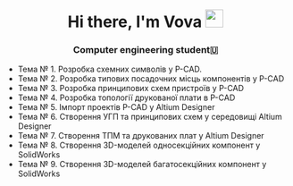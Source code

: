 <h1 align="center">Hi there, I'm <a target="_blank">Vova</a> 
<img src="https://github.com/blackcater/blackcater/raw/main/images/Hi.gif" height="32"/></h1>
<h3 align="center">Computer engineering  student🇺</h3>

- Тема № 1. Розробка схемних символів у P-CAD.
- Тема № 2. Розробка типових посадочних місць компонентів у P-CAD
- Тема № 3. Розробка принципових схем пристроїв у P-CAD
- Тема № 4. Розробка топології друкованої плати в P-CAD
- Тема № 5. Імпорт проектів P-CAD у Altium Designer
- Тема № 6. Створення УГП та принципових схем у середовищі Altium Designer
- Тема № 7. Створення ТПМ та друкованих плат у Altium Designer
- Тема № 8. Створення 3D-моделей односекційних компонент у SolidWorks
- Тема № 9. Створення 3D-моделей багатосекційних компонент у SolidWorks
